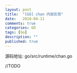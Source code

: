 ```yaml
---
layout: post
title:  "[GO] chan 内部实现"
date:   2018-04-11
comments: true
categories: GO
tags: [Go]
description: ""
published: true
---
```


源码地址: go/src/runtime/chan.go

//TODO
